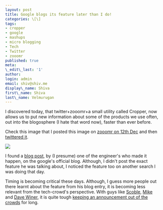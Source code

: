 ```yaml
---
layout: post
title: Google blogs its feature later than I do!
categories: \[\]
tags:
- cropper
- google
- mashups
- micro blogging
- Tech
- Twitter
- zooomr
published: true
meta:
\_edit\_last: '1'
author:
login: admin
email: shiv@shiv.me
display\_name: Shiva
first\_name: Shiva
last\_name: Velmurugan
---
```


I discovered today, that twitter+zooomr+a small utility called Cropper, now allows us to put new information about some of the products we use often, out into the blogosphere (I hate that word now), faster than ever before.

Check this image that I posted this image on [zooomr on 12th Dec][0] and then [twittered it][1].

![](/images/3921233_4558d6643d.jpg)

I found a [blog post][2], by (I presume) one of the engineer's who made it happen, on the google's official blog. Although, I didn't post the exact feature he was talking about, I noticed the feature too on another search I was doing that day.

Timing is becoming critical these days. Although, I guess more people out there learnt about the feature from his blog entry, it is becoming less relevant from the tech-crowd's perspective. With guys like [Scoble][3], [Mike][4] and [Dave Winer][5], it is quite tough [keeping an announcement out of the crowds][6] for long.


[0]: http://www.zooomr.com/photos/shiva/3921233/
[1]: http://twitter.com/shvelmur/statuses/494443532
[2]: http://googleblog.blogspot.com/2007/12/better-flight-stats-results.html
[3]: http://scobleizer.com/
[4]: http://www.techcrunch.com/about-michael-arrington/
[5]: http://www.scripting.com/stories/2007/02/21/daveWinerBio.html
[6]: http://www.techcrunch.com/2007/12/12/scoble-to-leave-podtech-heading-for-fast-company/